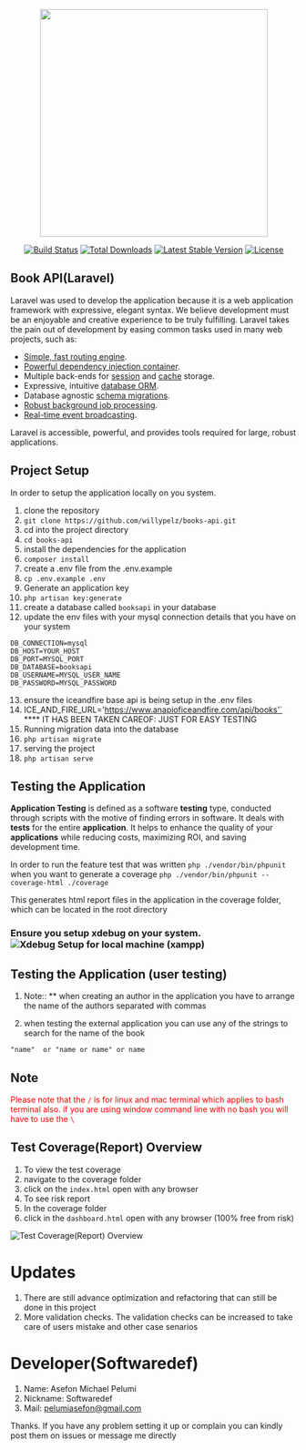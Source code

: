 
<p align="center"><img src="https://res.cloudinary.com/dtfbvvkyp/image/upload/v1566331377/laravel-logolockup-cmyk-red.svg" width="400"></p>  
  
<p align="center">  
<a href="https://travis-ci.org/laravel/framework"><img src="https://travis-ci.org/laravel/framework.svg" alt="Build Status"></a>  
<a href="https://packagist.org/packages/laravel/framework"><img src="https://poser.pugx.org/laravel/framework/d/total.svg" alt="Total Downloads"></a>  
<a href="https://packagist.org/packages/laravel/framework"><img src="https://poser.pugx.org/laravel/framework/v/stable.svg" alt="Latest Stable Version"></a>  
<a href="https://packagist.org/packages/laravel/framework"><img src="https://poser.pugx.org/laravel/framework/license.svg" alt="License"></a>  
</p>  
  
## Book API(Laravel)
  
Laravel was used to develop the application because it is a web application framework with expressive, elegant syntax. We believe development must be an enjoyable and creative experience to be truly fulfilling. Laravel takes the pain out of development by easing common tasks used in many web projects, such as:  
  
- [Simple, fast routing engine](https://laravel.com/docs/routing).  
- [Powerful dependency injection container](https://laravel.com/docs/container).  
- Multiple back-ends for [session](https://laravel.com/docs/session) and [cache](https://laravel.com/docs/cache) storage.  
- Expressive, intuitive [database ORM](https://laravel.com/docs/eloquent).  
- Database agnostic [schema migrations](https://laravel.com/docs/migrations).  
- [Robust background job processing](https://laravel.com/docs/queues).  
- [Real-time event broadcasting](https://laravel.com/docs/broadcasting).  
  
Laravel is accessible, powerful, and provides tools required for large, robust applications.  
  
##  Project Setup
 In order to setup the application locally on you system. 
   1. clone the repository 
   2. `git clone https://github.com/willypelz/books-api.git`  
   3. cd into the project directory 
   4. `cd books-api`
   5. install the dependencies for the application
   6. `composer install`
   7. create a .env file from the .env.example 
   8. `cp .env.example .env`
   9. Generate an application key
   10. `php artisan key:generate`
   11. create a database called `booksapi` in your database 
   12. update the env files with your mysql connection details that you have on your system 


    DB_CONNECTION=mysql  
    DB_HOST=YOUR_HOST  
    DB_PORT=MYSQL_PORT  
    DB_DATABASE=booksapi  
    DB_USERNAME=MYSQL_USER_NAME  
    DB_PASSWORD=MYSQL_PASSWORD
    
13. ensure the iceandfire base api is being setup in the .env files 
14. ICE_AND_FIRE_URL='https://www.anapioficeandfire.com/api/books'` **** IT HAS BEEN TAKEN CAREOF: JUST FOR EASY TESTING
15. Running migration data into the database 
16. `php artisan migrate`
17. serving the project 
18. `php artisan serve`

##  Testing the Application 
**Application Testing**  is defined as a software  **testing**  type, conducted through scripts with the motive of finding errors in software. It deals with  **tests**  for the entire  **application**. It helps to enhance the quality of your  **applications**  while reducing costs, maximizing ROI, and saving development time.

In order to run the feature test that was written 
	`php ./vendor/bin/phpunit`
when you want to generate a coverage 
`php ./vendor/bin/phpunit --coverage-html ./coverage`

This generates html report files in the application in the coverage folder, which can be located in the root directory 

### Ensure you setup xdebug on your system.  ![Xdebug Setup for local machine (xampp)](https://medium.com/d6-digital/installing-xdebug-for-xampp-with-php-in-windows-d2b750861118)


##  Testing the Application (user testing)

1. Note:: ** when creating an author in the application you have to arrange the name of the authors separated with commas

2. when testing the external application you can use any of the strings to search for the name of the book 

`"name"  or "name or name" or name`

## Note
<span style="color:red">Please note that the  `/` is for linux and mac terminal which applies to bash terminal also.
if you are using window command line with no bash you will have to use the `\`   </span>

## Test Coverage(Report) Overview

1. To view the test coverage 
2. navigate to the coverage folder 
3. click on the `index.html` open with any browser
4. To see risk report 
5. In the coverage folder 
6. click in the `dashboard.html` open with any browser (100% free from risk)


![Test Coverage(Report) Overview](https://github.com/willypelz/books-api/blob/master/testcoverage-snapshot.png)



# Updates

1. There are still advance optimization and refactoring that can still be done in this project
2. More validation checks. The validation checks can be increased to take care of users mistake and other case senarios 



# Developer(Softwaredef)

1. Name: Asefon Michael Pelumi 
2. Nickname: Softwaredef
3. Mail: pelumiasefon@gmail.com

Thanks. If you have any problem setting it up or complain you can kindly post them on issues or message me directly
